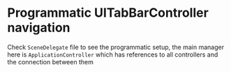 # Programmatic UITabBarController navigation

Check `SceneDelegate` file to see the programmatic setup, the main manager here is `ApplicationController` which has references to all controllers and the connection between them
